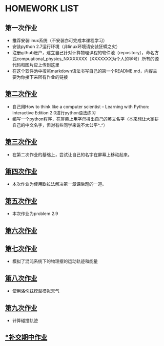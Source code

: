 # HOMEWORK LIST

## 第一次作业
- 推荐安装linux系统（不安装亦可完成本课程学习）
- 安装python 2.7运行环境（非linux环境请安装狂蟒之灾）
- 注册github账户，建立自己针对计算物理课程的软件池（repository），命名方式compuational_physics_NXXXXXXX（XXXXXXX为个人的学号）所有的源代码和图片应上传到这里
- 在这个软件池中按照markdown语法书写自己的第一个README.md，内容主要为你接下来所有作业的链接
## [第二次作业](https://github.com/ZiChenHuang/compuational_physics_N2015301020149/blob/master/%E7%AC%AC%E4%BA%8C%E6%AC%A1%E4%BD%9C%E4%B8%9A.py)
- 自己用How to think like a computer scientist – Learning with Python: Interactive Edition 2.0进行python语法练习
- 编写一个python程序，在屏幕上用字母拼出自己的英文名字（本来想让大家拼自己的中文名字，但对有些同学来说不太公平^_^）
## [第三次作业](https://github.com/ZiChenHuang/computational_physics_N2015301020149/tree/master/%E7%AC%AC%E4%B8%89%E6%AC%A1%E4%BD%9C%E4%B8%9A)
- 在第二次作业的基础上，尝试让自己的名字在屏幕上移动起来。
## [第四次作业](https://www.zybuluo.com/2015301020149/note/901072)
- 本次作业为使用欧拉法解决第一章课后题的一道。
## [第五次作业](https://www.zybuluo.com/2015301020149/note/914321)
- 本次作业为problem 2.9
## [第六次作业](https://www.zybuluo.com/2015301020149/note/920777)
## [第七次作业](https://www.zybuluo.com/2015301020149/note/930677)
- 模拟了混沌系统下的物理摆的运动轨迹和能量
## [第八次作业](https://www.zybuluo.com/2015301020149/note/939300)
- 使用洛伦兹模型模拟天气
## [第九次作业](https://www.zybuluo.com/2015301020149/note/947274)
- 计算碰撞轨迹
## [*补交期中作业](https://www.zybuluo.com/2015301020149/note/969524)

